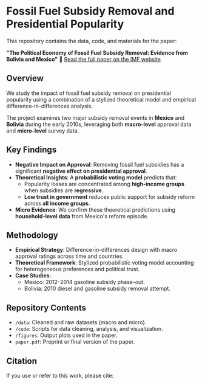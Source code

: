 # Fossil Fuel Subsidy Removal and Presidential Popularity

This repository contains the data, code, and materials for the paper:

**"The Political Economy of Fossil Fuel Subsidy Removal: Evidence from Bolivia and Mexico"**
📄 [Read the full paper on the IMF website](https://www.imf.org/en/Publications/WP/Issues/2024/11/01/The-Political-Economy-of-Fossil-Fuel-Subsidy-Removal-Evidence-from-Bolivia-and-Mexico-556856)

## Overview

We study the impact of fossil fuel subsidy removal on presidential popularity using a combination of a stylized theoretical model and empirical difference-in-differences analysis.

The project examines two major subsidy removal events in **Mexico** and **Bolivia** during the early 2010s, leveraging both **macro-level** approval data and **micro-level** survey data.

## Key Findings

- **Negative Impact on Approval**: Removing fossil fuel subsidies has a significant **negative effect on presidential approval**.
- **Theoretical Insights**: A **probabilistic voting model** predicts that:
  - Popularity losses are concentrated among **high-income groups** when subsidies are **regressive**.
  - **Low trust in government** reduces public support for subsidy reform across **all income groups**.
- **Micro Evidence**: We confirm these theoretical predictions using **household-level data** from Mexico's reform episode.

## Methodology

- **Empirical Strategy**: Difference-in-differences design with macro approval ratings across time and countries.
- **Theoretical Framework**: Stylized probabilistic voting model accounting for heterogeneous preferences and political trust.
- **Case Studies**:
  - Mexico: 2012–2014 gasoline subsidy phase-out.
  - Bolivia: 2010 diesel and gasoline subsidy removal attempt.

## Repository Contents

- `/data`: Cleaned and raw datasets (macro and micro).
- `/code`: Scripts for data cleaning, analysis, and visualization.
- `/figures`: Output plots used in the paper.
- `paper.pdf`: Preprint or final version of the paper.

## Citation

If you use or refer to this work, please cite:

